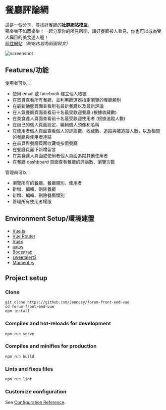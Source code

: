 # 餐廳評論網

這是一個分享、尋找好餐廳的**社群網站模型**。\
獨樂樂不如眾樂樂！一起分享你的所見所聞，讓好餐廳被人看見，你也可以成為受人矚目的美食達人喔！\
[前往網站](https://jennesy.github.io/forum-front-end-vue)_（網站內容為假圖假文）_

![screenshot](https://user-images.githubusercontent.com/68381960/186621145-1956ae5f-3504-4584-b608-49108f128ab9.png)

## Features/功能

使用者可以：

- 使用 email 或 facebook 建立個人帳號
- 在首頁查看所有餐廳，並利用篩選器指定瀏覽的餐廳類別
- 在最新動態頁面查看所有最新餐廳以及最新評論
- 在人氣餐廳頁面查看前十名最受歡迎餐廳 (根據收藏數)
- 在美食達人頁面查看前十名最受歡迎使用者 (根據追蹤人數)
- 在自己的個人頁面設定、編輯個人頭像和名稱
- 在使用者個人頁面查看個人的評論數、收藏數、追蹤與被追蹤人數，以及相關的餐廳與使用者連結
- 在首頁與餐廳頁面收藏或按讚餐廳
- 在餐廳頁面下新增留言
- 在美食達人頁面或使用者個人頁面追蹤其他使用者
- 在餐廳 dashboard 頁面查看餐廳的評論數、瀏覽次數

管理員可以：

- 瀏覽所有的餐廳、餐廳類別、使用者
- 新增、編輯、刪除餐廳
- 新增、編輯、刪除餐廳類別
- 管理所有使用者權限

## Environment Setup/環境建置

- [Vue.js](https://v2.vuejs.org/)
- [Vue Router](https://router.vuejs.org/)
- [Vuex](https://vuex.vuejs.org/)
- [axios](https://axios-http.com/)
- [Bootstrap](https://getbootstrap.com/)
- [sweetalert2](https://sweetalert2.github.io/)
- [Moment.js](https://momentjs.com/)

## Project setup

### Clone

```
git clone https://github.com/Jennesy/forum-front-end-vue
cd forum-front-end-vue
npm install
```

### Compiles and hot-reloads for development

```
npm run serve
```

### Compiles and minifies for production

```
npm run build
```

### Lints and fixes files

```
npm run lint
```

### Customize configuration

See [Configuration Reference](https://cli.vuejs.org/config/).
